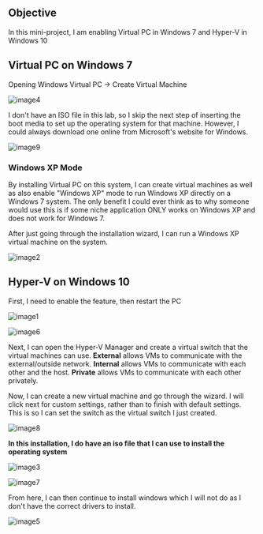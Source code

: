 ## Objective
In this mini-project, I am enabling Virtual PC in Windows 7 and Hyper-V in Windows 10

## Virtual PC on Windows 7

Opening Windows Virtual PC -\> Create Virtual Machine

![image4](https://github.com/user-attachments/assets/244e27f0-9f08-4d19-b440-db76b22faeab)


I don't have an ISO file in this lab, so I skip the next step of
inserting the boot media to set up the operating system for that
machine. However, I could always download one online from Microsoft's
website for Windows.

![image9](https://github.com/user-attachments/assets/950a6c60-cf88-4525-bb23-3d13740697df)


### Windows XP Mode

By installing Virtual PC on this system, I can create virtual machines
as well as also enable "Windows XP" mode to run Windows XP directly on a
Windows 7 system. The only benefit I could ever think as to why someone
would use this is if some niche application ONLY works on Windows XP and
does not work for Windows 7.

After just going through the installation wizard, I can run a Windows XP
virtual machine on the system.

![image2](https://github.com/user-attachments/assets/035a8ce4-a2ee-4dbb-b416-86d4ed44b041)


## Hyper-V on Windows 10

First, I need to enable the feature, then restart the PC<br>

![image1](https://github.com/user-attachments/assets/b369123a-4ff8-4772-b078-7faf248cc8bd)

![image6](https://github.com/user-attachments/assets/2082a4f3-698f-43bb-84b3-61123c1e6588)


Next, I can open the Hyper-V Manager and create a virtual switch that
the virtual machines can use. **External** allows VMs to communicate
with the external/outside network. **Internal** allows VMs to
communicate with each other and the host. **Private** allows VMs to
communicate with each other privately.

Now, I can create a new virtual machine and go through the wizard. I
will click next for custom settings, rather than to finish with default
settings. This is so I can set the switch as the virtual switch I just
created.

![image8](https://github.com/user-attachments/assets/28b5cf79-61a5-47b3-8e6c-8c87c2a02213)


**In this installation, I do have an iso file that I can use to install
the operating system**

![image3](https://github.com/user-attachments/assets/60815fee-d11a-4232-86f8-74035782c383)


![image7](https://github.com/user-attachments/assets/7b5c05ec-21d6-4c1e-889f-bd505056003d)


From here, I can then continue to install windows which I will not do as
I don't have the correct drivers to install.

![image5](https://github.com/user-attachments/assets/c50b3849-fa10-4a54-99b4-f242796e02dd)

